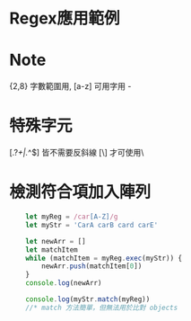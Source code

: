 # Regex應用範例

# Note
{2,8} 字數範圍用,
[a-z] 可用字用 -

# 特殊字元
[.?*+|.*^$]  皆不需要反斜線
[\\] 才可使用\

# 檢測符合項加入陣列
```js
    let myReg = /car[A-Z]/g
    let myStr = 'CarA carB card carE'

    let newArr = []
    let matchItem
    while (matchItem = myReg.exec(myStr)) {
        newArr.push(matchItem[0])
    }
    console.log(newArr)

    console.log(myStr.match(myReg))
    //* match 方法簡單，但無法用於比對 objects
```
